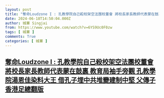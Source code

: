 ```yaml
---
layout: post
title: "奪命Loudzone I : 孔教學院自己殺校架空法團校董會 將校長家長教師代表蒙在鼓裏 教育局袖手旁觀 孔教學院湯恩佳染料大王 借孔子埋中共堆變建制中堅 父傳子香港足總翻版"
date: 2024-06-18T14:50:04.000Z
author: 城寨 Singjai
from: https://www.youtube.com/watch?v=6YS9Uc0F0zw
tags: [ 城寨 ]
comments: True
categories: [ 城寨 ]
---
```

<!--1718722204000-->
[奪命Loudzone I : 孔教學院自己殺校架空法團校董會 將校長家長教師代表蒙在鼓裏 教育局袖手旁觀 孔教學院湯恩佳染料大王 借孔子埋中共堆變建制中堅 父傳子香港足總翻版](https://www.youtube.com/watch?v=6YS9Uc0F0zw)
------

<div>

</div>

